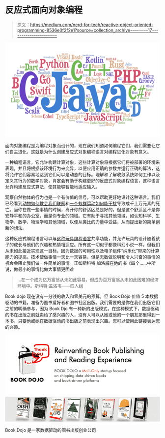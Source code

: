 # 反应式面向对象编程

> 原文：<https://medium.com/nerd-for-tech/reactive-object-oriented-programming-8536e0f2f2e1?source=collection_archive---------17----------------------->

![](img/aa8598bd4d847ba917b9c5c5070ac76b.png)

面向对象编程是为编程对象而设计的，现在我们知道如何编程它们，我们需要让它们自主进化，这就是为什么创建反应式对象编程语言对编程进化对象有意义。

一种编程语言，它允许构建计算对象，这些计算对象将根据它们将被部署的环境来表现，并且将根据该环境行为来变异，以便应用正确的参数并运行正确的算法，这将允许它们容易地达到它们可以是动态的目标。理解和了解收敛系统如何工作以及定义其行为的数学对象，肯定会有助于构建更好的反应式对象编程语言，这种语言允许构建反应式算法，使其能够智能地适应输入。

观察自然物体的行为也是一个有价值的信号，可以帮助更好地设计这种语言。我们已经看到[动物如何教会我们联网](https://mkrdiop.medium.com/ants-teach-networking-58bc73cd5465)和[一个蚁群运动如何能干扰](https://mkrdiop.medium.com/bugged-systems-or-unexpected-behaviour-ant-15aa8a1ecbab)导致成千上万元素的死亡。当你在做一些事情的时候，离开你的舒适区总是好的，但是这个舒适区不是你安静平和的办公室，而是你专业的领域。它有助于寻找其他领域，如认知科学、生物学、数学、物理学和其他领域，以便从类比的力量中受益，从而提出新的简单创新的想法。

这种反应式编程语言可以与[这种玩具编程语言](/nerd-for-tech/this-toy-programming-language-of-this-tpl-d337573db5cd)共享功能，并允许玩具的设计随着孩子的成长与他们的兴趣和热情相适应。所有这一切似乎都像科幻小说一样，但我们从未如此接近实现这一目标，因为数据的可用性以及电子组件“纳米化”带来的计算能力的提高。技术使做事情一天比一天容易，但是无数做聪明和令人兴奋的事情的机会会阻止我们做一件简单的事情。正如斯科特·加洛威在他的书《四个……中所说，做最小的事情比做大事情更困难

> …在一个成为亿万富翁从未如此容易，但成为百万富翁从未如此困难的经济环境中。斯科特·盖洛韦——四人组

Book dojo 现在没有一分钱的收入和零美元的预算，但 Book Dojo 价值 5 本数据驱动的书籍，准备为图书爱好者和图书社区出版。我们需要的是你在我们出版它们之前的明确参与，因为 Book Djo 有一种新的出版模式，在这种模式下，数据驱动的书在出版之前就卖给了感兴趣的人，没有人可以从她或他的一个朋友那里得到一本书，只要他或她在数据驱动的书出版之前表现出兴趣。您可以使用此链接表达您的兴趣。

![](img/1766359f43f47cce4a5064cbf60cf286.png)

Book Dojo 是一家数据驱动的图书出版创业公司